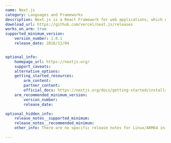 ```yaml
---
name: Next.js
category: Languages and Frameworks
description: Next.js is a React Framework for web applications, which enables the creation of high-quality web applications with the power of React components.
download_url: https://github.com/vercel/next.js/releases
works_on_arm: true
supported_minimum_version:
    version_number: 1.0.1
    release_date: 2016/11/04


optional_info:
    homepage_url: https://nextjs.org/
    support_caveats:
    alternative_options:
    getting_started_resources:
        arm_content:
        partner_content:
        official_docs: https://nextjs.org/docs/getting-started/installation#manual-installation
    arm_recommended_minimum_version:
        version_number:
        release_date:

optional_hidden_info:
    release_notes__supported_minimum:
    release_notes__recommended_minimum:
    other_info: There are no specific release notes for Linux/ARM64 initial support. The very first version 1.0.1 on GitHub releases can be installed with npm on Neoverse N1.

---
```

